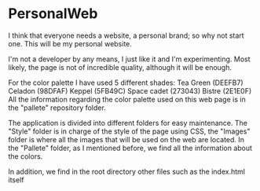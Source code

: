 # PersonalWeb
I think that everyone needs a website, a personal brand; so why not start one. This will be my personal website.

I'm not a developer by any means, I just like it and I'm experimenting. Most likely, the page is not of incredible quality, although it will be enough.

For the color palette I have used 5 different shades:
  Tea Green (DEEFB7)  
  Celadon (98DFAF)
  Keppel (5FB49C)
  Space cadet (273043)
  Bistre (2E1E0F)
All the information regarding the color palette used on this web page is in the "pallete" repository folder.

The application is divided into different folders for easy maintenance. The "Style" folder is in charge of the style of the page using CSS, the "Images" folder is where all the images that will be used on the web are located. In the "Pallete" folder, as I mentioned before, we find all the information about the colors.

In addition, we find in the root directory other files such as the index.html itself
